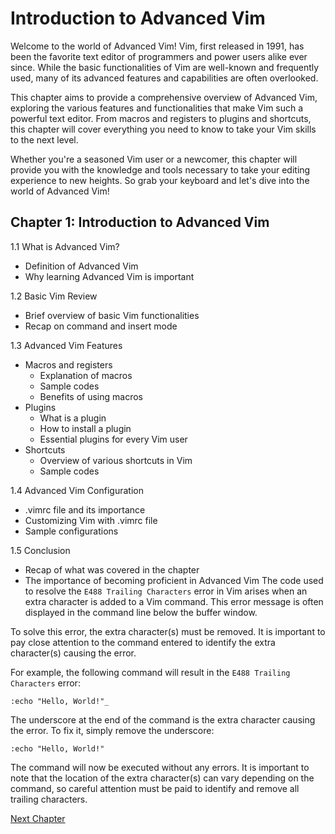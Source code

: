 # Introduction to Advanced Vim

Welcome to the world of Advanced Vim! Vim, first released in 1991, has been the favorite text editor of programmers and power users alike ever since. While the basic functionalities of Vim are well-known and frequently used, many of its advanced features and capabilities are often overlooked.

This chapter aims to provide a comprehensive overview of Advanced Vim, exploring the various features and functionalities that make Vim such a powerful text editor. From macros and registers to plugins and shortcuts, this chapter will cover everything you need to know to take your Vim skills to the next level.

Whether you're a seasoned Vim user or a newcomer, this chapter will provide you with the knowledge and tools necessary to take your editing experience to new heights. So grab your keyboard and let's dive into the world of Advanced Vim!
## Chapter 1: Introduction to Advanced Vim

1.1 What is Advanced Vim?
- Definition of Advanced Vim
- Why learning Advanced Vim is important

1.2 Basic Vim Review
- Brief overview of basic Vim functionalities
- Recap on command and insert mode

1.3 Advanced Vim Features
- Macros and registers 
  - Explanation of macros
  - Sample codes
  - Benefits of using macros
- Plugins 
  - What is a plugin
  - How to install a plugin
  - Essential plugins for every Vim user
- Shortcuts 
  - Overview of various shortcuts in Vim
  - Sample codes

1.4 Advanced Vim Configuration
- .vimrc file and its importance
- Customizing Vim with .vimrc file
- Sample configurations

1.5 Conclusion
- Recap of what was covered in the chapter
- The importance of becoming proficient in Advanced Vim
The code used to resolve the `E488 Trailing Characters` error in Vim arises when an extra character is added to a Vim command. This error message is often displayed in the command line below the buffer window.

To solve this error, the extra character(s) must be removed. It is important to pay close attention to the command entered to identify the extra character(s) causing the error.

For example, the following command will result in the `E488 Trailing Characters` error:

```
:echo "Hello, World!"_
```

The underscore at the end of the command is the extra character causing the error. To fix it, simply remove the underscore:

```
:echo "Hello, World!"
```

The command will now be executed without any errors. It is important to note that the location of the extra character(s) can vary depending on the command, so careful attention must be paid to identify and remove all trailing characters.


[Next Chapter](02_Chapter02.md)
